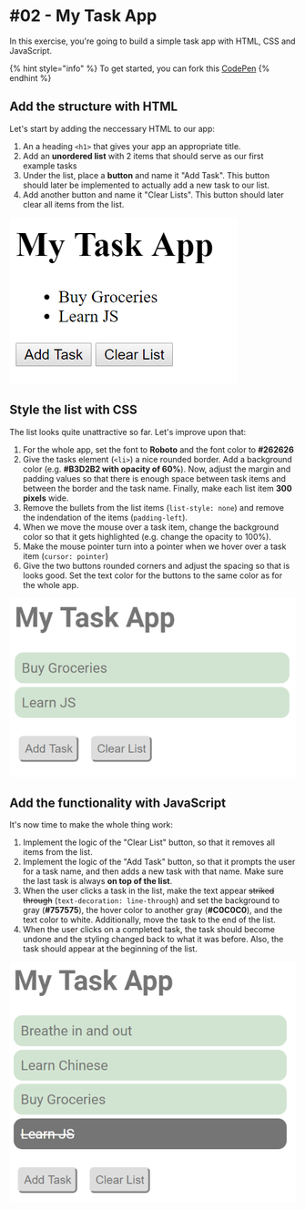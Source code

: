 # \#02 - My Task App

In this exercise, you're going to build a simple task app with HTML, CSS and JavaScript.

{% hint style="info" %}
To get started, you can fork this [CodePen](https://codepen.io/winf-hsos/pen/VEpNrg)
{% endhint %}

## Add the structure with HTML

Let's start by adding the neccessary HTML to our app:

1. An a heading `<h1>` that gives your app an appropriate title.
2. Add an **unordered list** with 2 items that should serve as our first example tasks
3. Under the list, place a **button** and name it "Add Task". This button should later be implemented to actually add a new task to our list.
4. Add another button and name it "Clear Lists". This button should later clear all items from the list.

![Not really pretty!](../../../.gitbook/assets/image%20%285%29.png)

## Style the list with CSS

The list looks quite unattractive so far. Let's improve upon that:

1. For the whole app, set the font to **Roboto** and the font color to **\#262626**
2. Give the tasks element \(`<li>`\) a nice rounded border. Add a background color \(e.g. **\#B3D2B2 with opacity of 60%**\). Now, adjust the margin and padding values so that there is enough space between task items and between the border and the task name. Finally, make each list item **300 pixels** wide.
3. Remove the bullets from the list items \(`list-style: none`\) and remove the indendation of the items \(`padding-left`\).
4. When we move the mouse over a task item, change the background color so that it gets highlighted \(e.g. change the opacity to 100%\).
5. Make the mouse pointer turn into a pointer when we hover over a task item \(`cursor: pointer`\)
6. Give the two buttons rounded corners and adjust the spacing so that is looks good. Set the text color for the buttons to the same color as for the whole app.

![Looks better! Not perfect, but good enough.](../../../.gitbook/assets/image%20%283%29.png)

## Add the functionality with JavaScript

It's now time to make the whole thing work:

1. Implement the logic of the "Clear List" button, so that it removes all items from the list.
2. Implement the logic of the "Add Task" button, so that it prompts the user for a task name, and then adds a new task with that name. Make sure the last task is always **on top of the list**.
3. When the user clicks a task in the list, make the text appear ~~striked through~~ \(`text-decoration: line-through`\) and set the background to gray \(**\#757575**\), the hover color to another gray \(**\#C0C0C0**\), and the text color to white. Additionally, move the task to the end of the list.
4. When the user clicks on a completed task, the task should become undone and the styling changed back to what it was before. Also, the task should appear at the beginning of the list.

![A functional todo app!](../../../.gitbook/assets/image%20%289%29.png)

